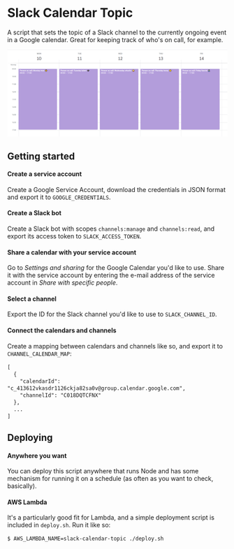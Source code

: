# Slack Calendar Topic

A script that sets the topic of a Slack channel to the currently ongoing event
in a Google calendar. Great for keeping track of who's on call, for example.

![Image](./docs/calendar.png)

## Getting started

#### Create a service account

Create a Google Service Account, download the credentials in JSON format and
export it to `GOOGLE_CREDENTIALS`.

#### Create a Slack bot

Create a Slack bot with scopes `channels:manage` and `channels:read`, and export
its access token to `SLACK_ACCESS_TOKEN`.

#### Share a calendar with your service account

Go to *Settings and sharing* for the Google Calendar you'd like to use.
Share it with the service account by entering the e-mail address of the
service account in *Share with specific people*.

#### Select a channel

Export the ID for the Slack channel you'd like to use to `SLACK_CHANNEL_ID`.

#### Connect the calendars and channels

Create a mapping between calendars and channels like so, and export it to
`CHANNEL_CALENDAR_MAP`:

```
[
  {
    "calendarId": "c_413612vkasdr1126ckja82sa0v@group.calendar.google.com",
    "channelId": "C018DQTCFNX"
  },
  ...
]
```

## Deploying

#### Anywhere you want

You can deploy this script anywhere that runs Node and has some mechanism for running it on
a schedule (as often as you want to check, basically).

#### AWS Lambda

It's a particularly good fit for Lambda, and a simple deployment script is included in
`deploy.sh`. Run it like so:

```bash
$ AWS_LAMBDA_NAME=slack-calendar-topic ./deploy.sh
```

